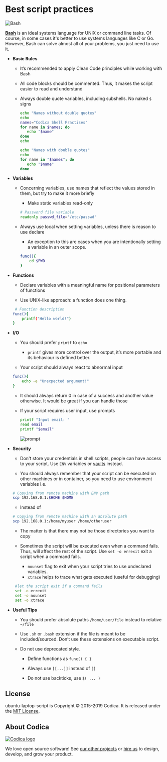 # Best script practices

![Bash](https://cdn-images-1.medium.com/max/256/1*FEE98iWinlZBYkxBAG8MvA.png)

[**Bash**](https://www.gnu.org/software/bash/) is an ideal systems language for UNIX or command line tasks. Of course, in some cases it's better to use systems languages like C or Go. However, Bash can solve almost all of your problems, you just need to use it.

* **Basic Rules**

  * It’s recommended to apply Clean Code principles while working with Bash
  
  * All code blocks should be commented. Thus, it makes the script easier to read and understand

  * Always double quote variables, including subshells. No naked `$` signs

     ```bash
    echo "Names without double quotes"
    echo
    names="Codica Shell Practises"
    for name in $names; do
        echo "$name"
    done
    echo

    echo "Names with double quotes"
    echo
    for name in "$names"; do
        echo "$name"
    done
    ```

* **Variables**
  
  * Concerning variables, use names that reflect the values stored in them, but try to make it more briefly
    * Make static variables read-only

    ```bash
    # Password file variable
    readonly passwd_file='/etc/passwd'
    ```

  * Always use local when setting variables, unless there is reason to use declare

    * An exception to this are cases when you are intentionally setting a variable in an outer scope.

    ```bash
    func(){
        cd $PWD
    }
     ```

* **Functions**

  * Declare variables with a meaningful name for positional parameters of functions

  * Use UNIX-like approach: a function does one thing.

   ```bash
    # Function description
   func(){
       printf("Hello world!")
   }
   ```

* **I/O**

  * You should prefer `printf` to `echo`

    * `printf` gives more control over the output, it’s more portable and its behaviour is defined better.

  * Your script should always react to abnormal input

  ```bash
  func(){
      echo -e "Unexpected argument!"
  }
  ```

  * It should always return 0 in case of a success and another value otherwise. It would be great if you can handle those

  * If your script requires user input, use prompts
  
    ```bash
    printf "Input email: "
    read email
    printf "$email"
    ```

    ![prompt](https://media.giphy.com/media/S9Ps0mDRJhTbT9hYxw/giphy.gif)

* **Security**
  
  * Don't store your credentials in shell scripts, people can have access to your script. Use `ENV` variables or [vaults](https://www.vaultproject.io/) instead.

  * You should always remember that your script can be executed on other machines or in container, so you need to use environment variables i.e.
  
  ```bash
  # Copying from remote machine with ENV path
  scp 192.168.0.1:$HOME $HOME
  ```

  * Instead of

  ```bash
  # Copying from remote machine with an absolute path
  scp 192.168.0.1:/home/myuser /home/otheruser
  ```

  * The matter is that there may not be those directories you want to copy

  * Sometimes the script will be executed even when a command fails. Thus, will affect the rest of the script. Use `set -o errexit` exit a script when a command fails.
    * `nounset` flag to exit when your script tries to use undeclared variables.
    * `xtrace` helps to trace what gets executed (useful for debugging)

  ```bash
   #let the script exit if a command fails
   set -o errexit
   set -o nounset
   set -o xtrace
  ```

* **Useful Tips**
  
  * You should prefer absolute paths `/home/user/file` instead to relative `~/file`

  * Use `.sh` or `.bash` extension if the file is meant to be included/sourced. Don’t use these extensions on executable script.

  * Do not use deprecated style.

    * Define functions as `func() { }`

    * Always use `[[...]]` instead of `[]`

    * Do not use backticks, use `$( ... )`

## License

ubuntu-laptop-script is Copyright © 2015-2019 Codica. It is released under the [MIT License](https://opensource.org/licenses/MIT).

## About Codica

[![Codica logo](https://www.codica.com/assets/images/logo/logo.svg)](https://www.codica.com)

We love open source software! See [our other projects](https://github.com/codica2) or [hire us](https://www.codica.com/) to design, develop, and grow your product.